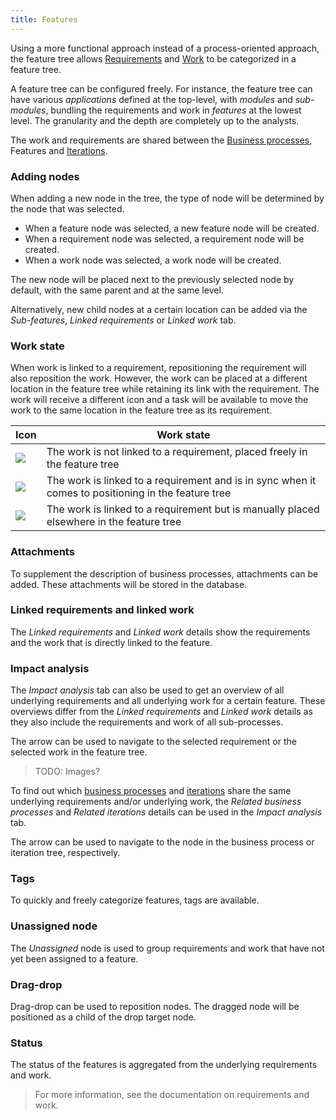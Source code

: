 ```yaml
---
title: Features
---
```


Using a more functional approach instead of a process-oriented approach, the feature tree allows [Requirements](requirements) and [Work](work) to be categorized in a feature tree.

A feature tree can be configured freely. For instance, the feature tree can have various *applications* defined at the top-level, with *modules* and *sub-modules*, bundling the requirements and work in *features* at the lowest level. The granularity and the depth are completely up to the analysts.

The work and requirements are shared between the [Business processes](business_processes), Features and [Iterations](iterations).

### Adding nodes

When adding a new node in the tree, the type of node will be determined by the node that was selected. 
- When a feature node was selected, a new feature node will be created. 
- When a requirement node was selected, a requirement node will be created.
- When a work node was selected, a work node will be created.

The new node will be placed next to the previously selected node by default, with the same parent and at the same level.

Alternatively, new child nodes at a certain location can be added via the *Sub-features*, *Linked requirements* or *Linked work* tab.

### Work state

When work is linked to a requirement, repositioning the requirement will also reposition the work. However, the work can be placed at a different location in the feature tree while retaining its link with the requirement. The work will receive a different icon and a task will be available to move the work to the same location in the feature tree as its requirement.

| Icon | Work state |
| ---- | ---------- |
| ![](assets/icons8-briefcase_blue.svg)| The work is not linked to a requirement, placed freely in the feature tree |
| ![](assets/icons8-briefcase-blue-linked-orange.svg) | The work is linked to a requirement and is in sync when it comes to positioning in the feature tree |
| ![](assets/icons8-briefcase-blue-warn-orange.svg) | The work is linked to a requirement but is manually placed elsewhere in the feature tree |

### Attachments

To supplement the description of business processes, attachments can be added. These attachments will be stored in the database.

### Linked requirements and linked work

The *Linked requirements* and *Linked work* details show the requirements and the work that is directly linked to the feature.

### Impact analysis

The *Impact analysis* tab can also be used to get an overview of all underlying requirements and all underlying work for a certain feature. These overviews differ from the *Linked requirements* and *Linked work* details as they also include the requirements and work of all sub-processes.

The arrow can be used to navigate to the selected requirement or the selected work in the feature tree.

> TODO: Images?

To find out which [business processes](business_processes) and [iterations](iterations) share the same underlying requirements and/or underlying work, the *Related business processes* and *Related iterations* details can be used in the *Impact analysis* tab.

The arrow can be used to navigate to the node in the business process or iteration tree, respectively.

### Tags

To quickly and freely categorize features, tags are available.

### Unassigned node

The *Unassigned* node is used to group requirements and work that have not yet been assigned to a feature.

### Drag-drop

Drag-drop can be used to reposition nodes. The dragged node will be positioned as a child of the drop target node.

### Status

The status of the features is aggregated from the underlying requirements and work. 

> For more information, see the documentation on requirements and work.